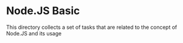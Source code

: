 # Node.JS Basic

This directory collects a set of tasks that are related to the concept of Node.JS and its usage
